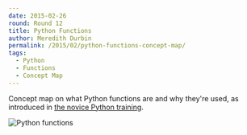 ```yaml
---
date: 2015-02-26
round: Round 12
title: Python Functions
author: Meredith Durbin
permalink: /2015/02/python-functions-concept-map/
tags:
  - Python
  - Functions
  - Concept Map
---
```

Concept map on what Python functions are and why they're used, as introduced in [the novice Python training](http://swcarpentry.github.io/python-novice-inflammation/04-func.html). 

![Python functions](http://i.imgur.com/zx6Xl3P.jpg)
